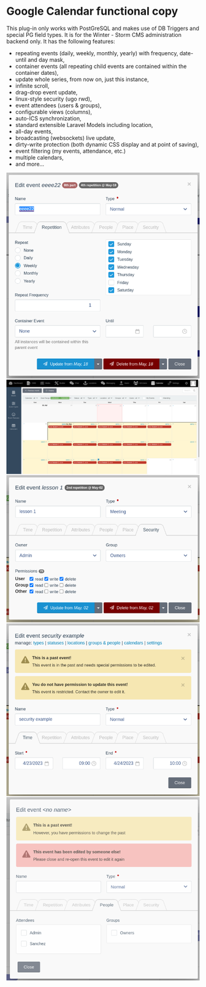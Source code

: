 # Google Calendar functional copy
This plug-in only works with PostGreSQL and makes use of DB Triggers and special PG field types.
It is for the Winter - Storm CMS administration backend only. It has the following features:

 * repeating events (daily, weekly, monthly, yearly) with frequency, date-until and day mask,
 * container events (all repeating child events are contained within the container dates),
 * update whole series, from now on, just this instance,
 * infinite scroll,
 * drag-drop event update,
 * linux-style security (ugo rwd),
 * event attendees (users & groups),
 * configurable views (columns),
 * auto-ICS synchronization,
 * standard extensible Laravel Models including location,
 * all-day events,
 * broadcasting (websockets) live update,
 * dirty-write protection (both dynamic CSS display and at point of saving),
 * event filtering (my events, attendance, etc.)
 * multiple calendars,
 * and more...

![Event Dialog](sc1.png "event dialog")
![Event Container](sc2.png "event container")
![Event Security](sc3.png "event security")
![Event Security](sc4.png "event security")
![Dirty writes](sc5.png "dialog locking due to other update")
